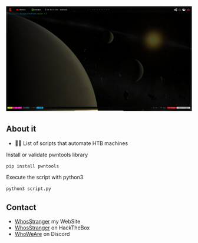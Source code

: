 <h1 align="center">
  <img src="https://github.com/whosstranger/Autopwns/blob/master/Images/Terminal.gif" alt="WhosStranger" />
</h1>

## About it
- 👨‍💻 List of scripts that automate HTB machines

Install or validate pwntools library

```sh
pip install pwntools
```

Execute the script with python3

```sh
python3 script.py
```

## Contact
- [WhosStranger](https://whosstranger.github.io/) my WebSite
- [WhosStranger](https://app.hackthebox.com/profile/805901) on HackTheBox
- [WhoWeAre](https://discord.gg/guJrpySjJZ) on Discord
